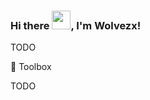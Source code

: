 ### Hi there <img src="https://raw.githubusercontent.com/MartinHeinz/MartinHeinz/master/wave.gif" width="30px">, I'm Wolvezx!

TODO

🧰 Toolbox


TODO
